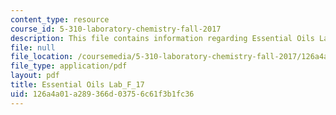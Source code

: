 ```yaml
---
content_type: resource
course_id: 5-310-laboratory-chemistry-fall-2017
description: This file contains information regarding Essential Oils Lab.
file: null
file_location: /coursemedia/5-310-laboratory-chemistry-fall-2017/126a4a01a289366d03756c61f3b1fc36_MIT5_310F17_Essential_Oils.pdf
file_type: application/pdf
layout: pdf
title: Essential Oils Lab_F_17
uid: 126a4a01-a289-366d-0375-6c61f3b1fc36
---
```

